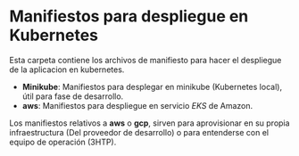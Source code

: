 # Manifiestos para despliegue en Kubernetes

Esta carpeta contiene los archivos de manifiesto para hacer el despliegue de la aplicacion
en kubernetes.

- **Minikube**: Manifiestos para desplegar en minikube (Kubernetes local), &uacute;til para fase de desarrollo.
- **aws**: Manifiestos para despliegue en servicio *EKS* de Amazon.

Los manifiestos relativos a **aws** o **gcp**, sirven para aprovisionar en su propia infraestructura (Del proveedor de desarrollo) 
o para entenderse con el equipo de operaci&oacute;n (3HTP).